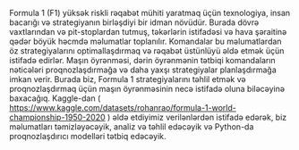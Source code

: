 Formula 1 (F1) yüksək riskli rəqabət mühiti yaratmaq üçün texnologiya, insan bacarığı və strategiyanın birləşdiyi bir idman növüdür. Burada dövrə vaxtlarından və pit-stoplardan tutmuş, təkərlərin istifadəsi və hava şəraitinə qədər böyük həcmdə məlumatlar toplanılır. Komandalar bu məlumatlardan öz strategiyalarını optimallaşdırmaq və rəqabət üstünlüyü əldə etmək üçün istifadə edirlər. Maşın öyrənməsi, dərin öyrənmənin tətbiqi komandaların nəticələri proqnozlaşdırmağa və daha yaxşı strategiyalar planlaşdırmağa imkan verir. 
Burada biz, Formula 1 strategiyalarını təhlil etmək və proqnozlaşdırmaq üçün maşın öyrənməsinin necə istifadə oluna biləcəyinə baxacağıq. Kaggle-dan ( https://www.kaggle.com/datasets/rohanrao/formula-1-world-championship-1950-2020 ) əldə etdiyimiz verilənlərdən istifadə edərək, biz məlumatları təmizləyəcəyik, analiz və təhlil edəcəyik və Python-da proqnozlaşdırıcı modelləri tətbiq edəcəyik. 
